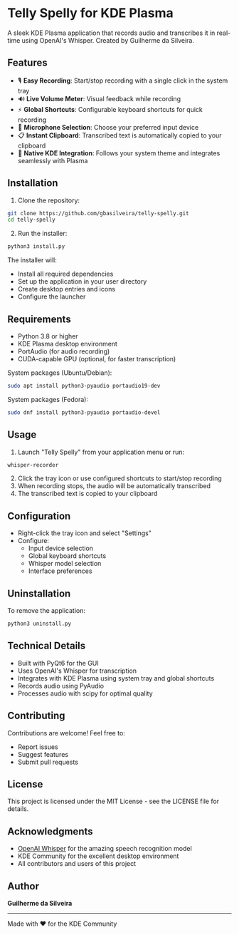 # Telly Spelly for KDE Plasma

A sleek KDE Plasma application that records audio and transcribes it in real-time using OpenAI's Whisper. Created by Guilherme da Silveira.

## Features

- 🎙️ **Easy Recording**: Start/stop recording with a single click in the system tray
- 🔊 **Live Volume Meter**: Visual feedback while recording
- ⚡ **Global Shortcuts**: Configurable keyboard shortcuts for quick recording
- 🎯 **Microphone Selection**: Choose your preferred input device
- 📋 **Instant Clipboard**: Transcribed text is automatically copied to your clipboard
- 🎨 **Native KDE Integration**: Follows your system theme and integrates seamlessly with Plasma

## Installation

1. Clone the repository:
```bash
git clone https://github.com/gbasilveira/telly-spelly.git
cd telly-spelly
```

2. Run the installer:
```bash
python3 install.py
```

The installer will:
- Install all required dependencies
- Set up the application in your user directory
- Create desktop entries and icons
- Configure the launcher

## Requirements

- Python 3.8 or higher
- KDE Plasma desktop environment
- PortAudio (for audio recording)
- CUDA-capable GPU (optional, for faster transcription)

System packages (Ubuntu/Debian):
```bash
sudo apt install python3-pyaudio portaudio19-dev
```

System packages (Fedora):
```bash
sudo dnf install python3-pyaudio portaudio-devel
```

## Usage

1. Launch "Telly Spelly" from your application menu or run:
```bash
whisper-recorder
```

2. Click the tray icon or use configured shortcuts to start/stop recording
3. When recording stops, the audio will be automatically transcribed
4. The transcribed text is copied to your clipboard

## Configuration

- Right-click the tray icon and select "Settings"
- Configure:
  - Input device selection
  - Global keyboard shortcuts
  - Whisper model selection
  - Interface preferences

## Uninstallation

To remove the application:
```bash
python3 uninstall.py
```

## Technical Details

- Built with PyQt6 for the GUI
- Uses OpenAI's Whisper for transcription
- Integrates with KDE Plasma using system tray and global shortcuts
- Records audio using PyAudio
- Processes audio with scipy for optimal quality

## Contributing

Contributions are welcome! Feel free to:
- Report issues
- Suggest features
- Submit pull requests

## License

This project is licensed under the MIT License - see the LICENSE file for details.

## Acknowledgments

- [OpenAI Whisper](https://github.com/openai/whisper) for the amazing speech recognition model
- KDE Community for the excellent desktop environment
- All contributors and users of this project

## Author

**Guilherme da Silveira**

---

Made with ❤️ for the KDE Community
